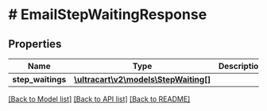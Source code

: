 # # EmailStepWaitingResponse

## Properties

Name | Type | Description | Notes
------------ | ------------- | ------------- | -------------
**step_waitings** | [**\ultracart\v2\models\StepWaiting[]**](StepWaiting.md) |  | [optional]

[[Back to Model list]](../../README.md#models) [[Back to API list]](../../README.md#endpoints) [[Back to README]](../../README.md)
